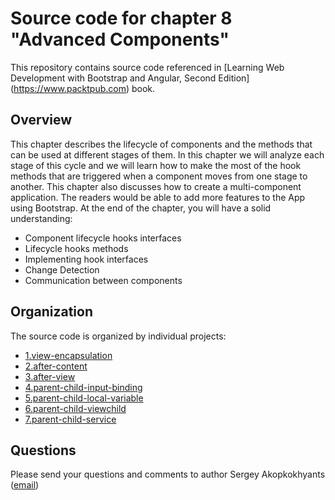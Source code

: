 Source code for chapter 8 "Advanced Components" 
====================================================

This repository contains source code referenced in [Learning Web Development with Bootstrap and Angular, Second Edition] (https://www.packtpub.com) book.

## Overview 

This chapter describes the lifecycle of components and the methods that can be used at different stages of them. In this chapter we will analyze each stage of this cycle and we will learn how to make the most of the hook methods that are triggered when a component moves from one stage to another. This chapter also discusses how to create a multi-component application. The readers would be able to add more features to the App using Bootstrap.
At the end of the chapter, you will have a solid understanding:
- Component lifecycle hooks interfaces
- Lifecycle hooks methods
- Implementing hook interfaces
- Change Detection
- Communication between components


## Organization

The source code is organized by individual projects:
- [1.view-encapsulation](1.view-encapsulation)
- [2.after-content](2.after-content)
- [3.after-view](3.after-view)
- [4.parent-child-input-binding](4.parent-child-input-binding)
- [5.parent-child-local-variable](5.parent-child-local-variable)
- [6.parent-child-viewchild](6.parent-child-viewchild)
- [7.parent-child-service](7.parent-child-service)

## Questions

Please send your questions and comments to author Sergey Akopkokhyants ([email](mailto:akserg@gmail.com))  

